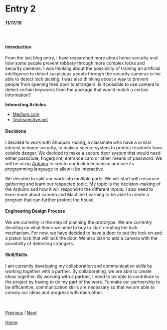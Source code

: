 # Entry 2
##### 11/17/19
<br>

#### Introduction
From the last blog entry, I have researched more about home security and how some people
prevent robbery through more complex locks and security cameras. I was thinking about
the possibility of training an artificial intelligence to detect suspicious people through
the security cameras or be able to detect lock picking. I was also thinking about a way to
prevent people from opening their door to strangers. Is it possible to use camera to detect
certain keywords from the package that would match a certain information?

__Interesting Articles__
- [Medium.com](https://medium.com/towards-artificial-intelligence/ai-and-the-future-of-home-security-81e7ee16caf6)
- [Techspective.net](https://techspective.net/2018/08/13/is-ai-evolving-the-home-security-industry-fast-enough/)

#### Decisions
I decided to work with Shuquan Huang, a classmate who have a similar interest in
home security, to make a secure system to protect residents from outside danger. We
decided to make a secure door system that would need either passcode, fingerprint,
entrance card or other means of password. We will be using [Arduino](https://www.arduino.cc/)
to create our lock mechanism and use its programming language to allow it be
interactive.

We decided to split our work into multiple parts. We will start with resource gathering
and learn our respected topic. My topic is the decision-making of the Arduino and how it will
respond to the different inputs. I also need to learn more about camera and Machine
Learning to be able to create a program that can further protect the house.


#### Engineering Design Process
We are currently in the step of planning the prototype. We are currently deciding
on what items we need to buy to start creating the lock mechanism. For now, we
have decided to have a door to put the lock on and a piston lock that will lock
the door. We also plan to add a camera with the possibility of detecting strangers.

#### Skill/Skills
I am currently developing my collaboration and communication skills by working
together with a partner. By collaborating, we are able to create ideas together.
By working with a partner, I need to be able to contribute to the project by having to
do my part of the work. To make our partnership to be efficentive, communication skills
are necessary so that we are able to convey our ideas and progress with each other.



<br><br>
[Previous](entry01.md) | [Next](entry03.md)

[Home](../README.md)
